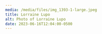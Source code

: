 ```yaml
---
media: /media/files/img_1393-1-large.jpeg
title: Lorraine Lupo
alt: Photo of Lorraine Lupo
date: 2023-06-16T12:04:00-0500
---
```


